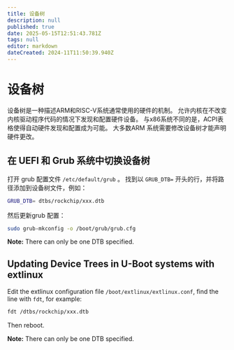 ```yaml
---
title: 设备树
description: null
published: true
date: 2025-05-15T12:51:43.781Z
tags: null
editor: markdown
dateCreated: 2024-11T11:50:39.940Z
---
```


# 设备树

设备树是一种描述ARM和RISC-V系统通常使用的硬件的机制。 允许内核在不改变内核驱动程序代码的情况下发现和配置硬件设备。
与x86系统不同的是，ACPI表格使得自动硬件发现和配置成为可能。 大多数ARM 系统需要修改设备树才能声明硬件更改。

## 在 UEFI 和 Grub 系统中切换设备树

打开 grub 配置文件 `/etc/default/grub` 。
找到以 `GRUB_DTB=` 开头的行，并将路径添加到设备树文件，例如：

```bash
GRUB_DTB= dtbs/rockchip/xxx.dtb
```

然后更新grub 配置：

```bash
sudo grub-mkconfig -o /boot/grub/grub.cfg
```

**Note:** There can only be one DTB specified.

## Updating Device Trees in U-Boot systems with extlinux

Edit the extlinux configuration file `/boot/extlinux/extlinux.conf`, find the line with `fdt`, for example:

```bash
fdt /dtbs/rockchip/xxx.dtb
```

Then reboot.

**Note:** There can only be one DTB specified.